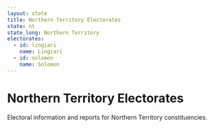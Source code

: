 ```yaml
---
layout: state
title: Northern Territory Electorates
state: nt
state_long: Northern Territory
electorates:
  - id: lingiari
    name: Lingiari
  - id: solomon
    name: Solomon
---
```


# Northern Territory Electorates

Electoral information and reports for Northern Territory constituencies.